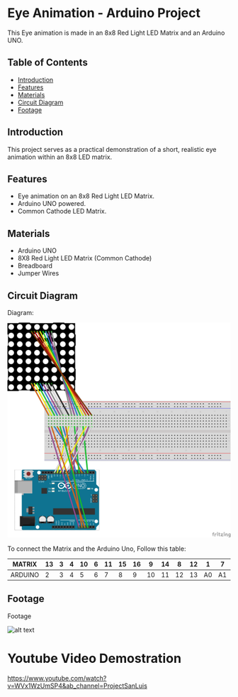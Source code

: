 # Eye Animation - Arduino Project

This Eye animation is made in an 8x8 Red Light LED Matrix and an Arduino UNO.


## Table of Contents
- [Introduction](#introduction)
- [Features](#features)
- [Materials](#materials)
- [Circuit Diagram](#circuit-diagram)
- [Footage](#Footage)


## Introduction

This project serves as a practical demonstration of a short, realistic eye animation within an 8x8 LED matrix.

## Features

- Eye animation on an 8x8 Red Light LED Matrix.
- Arduino UNO powered.
- Common Cathode LED Matrix.

## Materials

- Arduino UNO
- 8X8 Red Light LED Matrix (Common Cathode)
- Breadboard
- Jumper Wires

## Circuit Diagram

Diagram:


![alt text](Diagram.png)


To connect the Matrix and the Arduino Uno, Follow this table:

| MATRIX  | 13 | 3 | 4 | 10 | 6 | 11 | 15 | 16 | 9  | 14 | 8  | 12 | 1  | 7  | 2  | 5  |
|---------|----|---|---|----|---|----|----|----|----|----|----|----|----|----|----|----|
| ARDUINO | 2  | 3 | 4 | 5  | 6 | 7  | 8  | 9  | 10 | 11 | 12 | 13 | A0 | A1 | A1 | A3 |


## Footage

Footage

![alt text](IMG_5200.png)

# Youtube Video Demostration

https://www.youtube.com/watch?v=WVx1WzUmSP4&ab_channel=ProjectSanLuis
